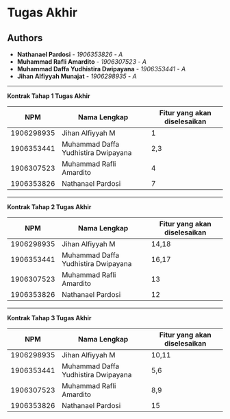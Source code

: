 # Tugas Akhir
## Authors
* **Nathanael Pardosi** - *1906353826* - *A*
* **Muhammad Rafli Amardito** - *1906307523* - *A*
* **Muhammad Daffa Yudhistira Dwipayana** - *1906353441* - *A*
* **Jihan Alfiyyah Munajat** - *1906298935* - *A*

---
**Kontrak Tahap 1 Tugas Akhir**

| NPM | Nama Lengkap | Fitur yang akan diselesaikan  |
| ----------| --- | ---------- | 
| 1906298935 | Jihan Alfiyyah M | 1 |
| 1906353441 | Muhammad Daffa Yudhistira Dwipayana | 2,3 |
| 1906307523 | Muhammad Rafli Amardito | 4 |
| 1906353826 | Nathanael Pardosi | 7 |
---
**Kontrak Tahap 2 Tugas Akhir**

| NPM | Nama Lengkap | Fitur yang akan diselesaikan  |
| ----------| --- | ---------- | 
| 1906298935 | Jihan Alfiyyah M | 14,18 |
| 1906353441 | Muhammad Daffa Yudhistira Dwipayana | 16,17 |
| 1906307523 | Muhammad Rafli Amardito | 13 |
| 1906353826 | Nathanael Pardosi | 12 |
---

**Kontrak Tahap 3 Tugas Akhir**

| NPM | Nama Lengkap | Fitur yang akan diselesaikan  |
| ----------| --- | ---------- | 
| 1906298935 | Jihan Alfiyyah M | 10,11 |
| 1906353441 | Muhammad Daffa Yudhistira Dwipayana | 5,6 |
| 1906307523 | Muhammad Rafli Amardito | 8,9 |
| 1906353826 | Nathanael Pardosi | 15 |

